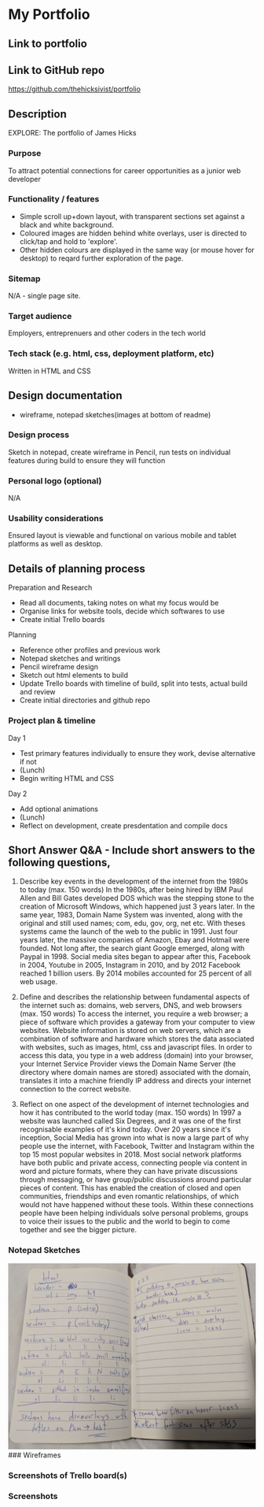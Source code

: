 # My Portfolio

## Link to portfolio


## Link to GitHub repo
https://github.com/thehicksivist/portfolio

## Description
EXPLORE: The portfolio of James Hicks

### Purpose
To attract potential connections for career opportunities as a junior web developer

### Functionality / features
- Simple scroll up+down layout, with transparent sections set against a black and white background. 
- Coloured images are hidden behind white overlays, user is directed to click/tap and hold to 'explore'.
- Other hidden colours are displayed in the same way (or mouse hover for desktop) to reqard further exploration of the page.

### Sitemap
N/A - single page site.

### Target audience
Employers, entreprenuers and other coders in the tech world

### Tech stack (e.g. html, css, deployment platform, etc)
Written in HTML and CSS

## Design documentation
- wireframe, notepad sketches(images at bottom of readme)

### Design process
Sketch in notepad, create wireframe in Pencil, run tests on individual features during build to ensure they will function

### Personal logo (optional)
N/A

### Usability considerations
Ensured layout is viewable and functional on various mobile and tablet platforms as well as desktop.

## Details of planning process
Preparation and Research
- Read all documents, taking notes on what my focus would be
- Organise links for website tools, decide which softwares to use
- Create initial Trello boards

Planning
- Reference other profiles and previous work
- Notepad sketches and writings
- Pencil wireframe design
- Sketch out html elements to build
- Update Trello boards with timeline of build, split into tests, actual build and review
- Create initial directories and github repo

### Project plan & timeline
Day 1
- Test primary features individually to ensure they work, devise alternative if not
- (Lunch)
- Begin writing HTML and CSS

Day 2
- Add optional animations
- (Lunch)
- Reflect on development, create presdentation and compile docs

## Short Answer Q&A - Include short answers to the following questions,
1. Describe key events in the development of the internet from the 1980s to today (max. 150 words)
In the 1980s, after being hired by IBM Paul Allen and Bill Gates developed DOS which was the stepping stone to the creation of Microsoft Windows, which happened just 3 years later. In the same year, 1983, Domain Name System was invented, along with the original and still used names; com, edu, gov, org, net etc. With theses systems came the launch of the web to the public in 1991. Just four years later, the massive companies of Amazon, Ebay and Hotmail were founded. Not long after, the search giant Google emerged, along with Paypal in 1998. Social media sites began to appear after this, Facebook in 2004, Youtube in 2005, Instagram in 2010, and by 2012 Facebook reached 1 billion users. By 2014 mobiles accounted for 25 percent of all web usage.

2.  Define and describes the relationship between fundamental aspects of the internet such as: domains, web servers, DNS, and web browsers (max. 150 words)
To access the internet, you require a web browser; a piece of software which provides a gateway from your computer to view websites. Website information is stored on web servers, which are a combination of software and hardware which stores the data associated with websites, such as images, html, css and javascript files. In order to access this data, you type in a web address (domain) into your browser, your Internet Service Provider views the Domain Name Server (the directory where domain names are stored) associated with the domain, translates it into a machine friendly IP address and directs your internet connection to the correct website.  

3.  Reflect on one aspect of the development of internet technologies and how it has contributed to the world today (max. 150 words)
In 1997 a website was launched called Six Degrees, and it was one of the first recognisable examples of it's kind today. Over 20 years since it's inception, Social Media has grown into what is now a large part of why people use the internet, with Facebook, Twitter and Instagram within the top 15 most popular websites in 2018. Most social network platforms have both public and private access, connecting people via content in word and picture formats, where they can have private discussions through messaging, or have group/public discussions around particular pieces of content. This has enabled the creation of closed and open communities, friendships and even romantic relationships, of which would not have happened without these tools. Within these connections people have been helping individuals solve personal problems, groups to voice their issues to the public and the world to begin to come together and see the bigger picture.

### Notepad Sketches
<img src="https://github.com/thehicksivist/portfolio/blob/master/docs/Notepad/notepad%20page%203%20html%20structure.jpg">
### Wireframes

### Screenshots of Trello board(s)

### Screenshots


